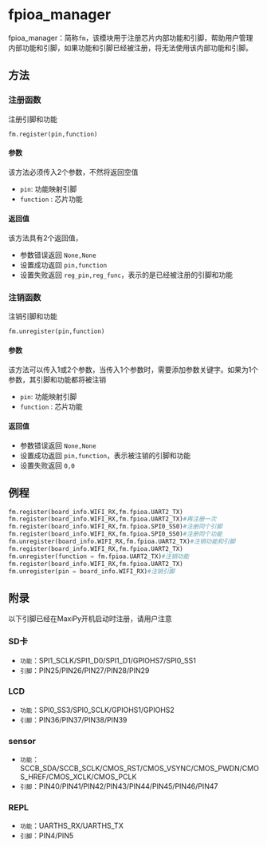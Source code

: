 fpioa_manager
===============
fpioa_manager：简称`fm`，该模块用于注册芯片内部功能和引脚，帮助用户管理内部功能和引脚，如果功能和引脚已经被注册，将无法使用该内部功能和引脚。

## 方法

### 注册函数

注册引脚和功能

```
fm.register(pin,function)
```
#### 参数

该方法必须传入2个参数，不然将返回空值

* `pin`: 功能映射引脚
* `function` : 芯片功能

#### 返回值

该方法具有2个返回值，
* 参数错误返回  `None,None`
* 设置成功返回  `pin,function`
* 设置失败返回  `reg_pin,reg_func`，表示的是已经被注册的引脚和功能

### 注销函数

注销引脚和功能

```
fm.unregister(pin,function)
```
#### 参数

该方法可以传入1或2个参数，当传入1个参数时，需要添加参数关键字。如果为1个参数，其引脚和功能都将被注销

* `pin`: 功能映射引脚
* `function` : 芯片功能

#### 返回值

* 参数错误返回 `None,None`
* 设置成功返回 `pin,function`，表示被注销的引脚和功能
* 设置失败返回 `0,0`

## 例程 

```python
fm.register(board_info.WIFI_RX,fm.fpioa.UART2_TX)
fm.register(board_info.WIFI_RX,fm.fpioa.UART2_TX)#再注册一次
fm.register(board_info.WIFI_RX,fm.fpioa.SPI0_SS0)#注册同个引脚
fm.register(board_info.WIFI_RX,fm.fpioa.SPI0_SS0)#注册同个功能
fm.unregister(board_info.WIFI_RX,fm.fpioa.UART2_TX)#注销功能和引脚
fm.register(board_info.WIFI_RX,fm.fpioa.UART2_TX)
fm.unregister(function = fm.fpioa.UART2_TX)#注销功能
fm.register(board_info.WIFI_RX,fm.fpioa.UART2_TX)
fm.unregister(pin = board_info.WIFI_RX)#注销引脚
```

## 附录

以下引脚已经在MaxiPy开机启动时注册，请用户注意

### SD卡
* `功能`：SPI1_SCLK/SPI1_D0/SPI1_D1/GPIOHS7/SPI0_SS1
* `引脚`：PIN25/PIN26/PIN27/PIN28/PIN29

### LCD
* `功能`：SPI0_SS3/SPI0_SCLK/GPIOHS1/GPIOHS2
* `引脚`：PIN36/PIN37/PIN38/PIN39

### sensor
* `功能`：SCCB_SDA/SCCB_SCLK/CMOS_RST/CMOS_VSYNC/CMOS_PWDN/CMOS_HREF/CMOS_XCLK/CMOS_PCLK
* `引脚`：PIN40/PIN41/PIN42/PIN43/PIN44/PIN45/PIN46/PIN47

### REPL
* `功能`：UARTHS_RX/UARTHS_TX
* `引脚`：PIN4/PIN5